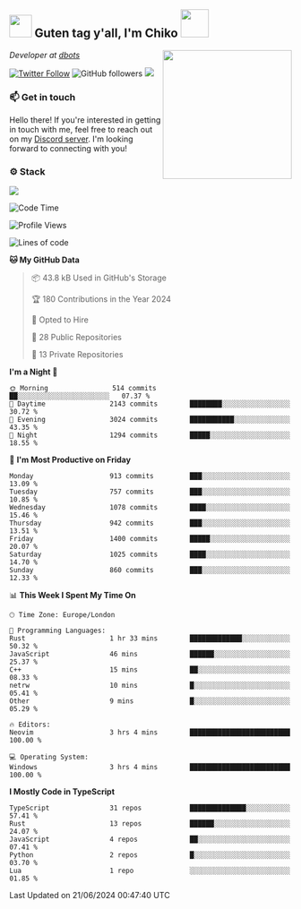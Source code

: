 <h2><img src="https://cdn.discordapp.com/emojis/1100181376730402906.gif?quality=lossless" width="40"> Guten tag y'all, I'm Chiko <img src="https://a.ppy.sh/15907233" width="50"></h2>
<a href="https://cataas.com"><img align='right' src="https://cataas.com/cat" width="230"></a>
<p><em>Developer at <a href="https://github.com/dbotsfun">dbots</a></em></p>

[![Twitter Follow](https://img.shields.io/twitter/follow/chikoxq?label=Follow)](https://twitter.com/intent/follow?screen_name=chikoxq)
![GitHub followers](https://img.shields.io/github/followers/chikof?label=Follow&style=social)
![](https://komarev.com/ghpvc/?username=chikof&color=blue)

### 📫 Get in touch
Hello there! If you're interested in getting in touch with me, feel free to reach out on my [Discord server](https://discord.gg/sejc7TnX6N). I'm looking forward to connecting with you!

### ⚙️ Stack
[![](https://skillicons.dev/icons?i=git,kubernetes,docker,js,ts,cloudflare,css,deno,express,graphql,html,mongodb,nestjs,py,react,apollo,bash,java,lua,nextjs,netlify,nodejs,ps,powershell,rust,neovim,tauri,sentry,postgres,tailwind,prisma,actix,workers)](https://skillicons.dev)

<!--START_SECTION:waka-->
![Code Time](http://img.shields.io/badge/Code%20Time-1%2C785%20hrs%202%20mins-blue)

![Profile Views](http://img.shields.io/badge/Profile%20Views-2-blue)

![Lines of code](https://img.shields.io/badge/From%20Hello%20World%20I%27ve%20Written-6.3%20million%20lines%20of%20code-blue)

**🐱 My GitHub Data** 

> 📦 43.8 kB Used in GitHub's Storage 
 > 
> 🏆 180 Contributions in the Year 2024
 > 
> 💼 Opted to Hire
 > 
> 📜 28 Public Repositories 
 > 
> 🔑 13 Private Repositories 
 > 
**I'm a Night 🦉** 

```text
🌞 Morning                514 commits         ██░░░░░░░░░░░░░░░░░░░░░░░   07.37 % 
🌆 Daytime                2143 commits        ████████░░░░░░░░░░░░░░░░░   30.72 % 
🌃 Evening                3024 commits        ███████████░░░░░░░░░░░░░░   43.35 % 
🌙 Night                  1294 commits        █████░░░░░░░░░░░░░░░░░░░░   18.55 % 
```
📅 **I'm Most Productive on Friday** 

```text
Monday                   913 commits         ███░░░░░░░░░░░░░░░░░░░░░░   13.09 % 
Tuesday                  757 commits         ███░░░░░░░░░░░░░░░░░░░░░░   10.85 % 
Wednesday                1078 commits        ████░░░░░░░░░░░░░░░░░░░░░   15.46 % 
Thursday                 942 commits         ███░░░░░░░░░░░░░░░░░░░░░░   13.51 % 
Friday                   1400 commits        █████░░░░░░░░░░░░░░░░░░░░   20.07 % 
Saturday                 1025 commits        ████░░░░░░░░░░░░░░░░░░░░░   14.70 % 
Sunday                   860 commits         ███░░░░░░░░░░░░░░░░░░░░░░   12.33 % 
```


📊 **This Week I Spent My Time On** 

```text
🕑︎ Time Zone: Europe/London

💬 Programming Languages: 
Rust                     1 hr 33 mins        █████████████░░░░░░░░░░░░   50.32 % 
JavaScript               46 mins             ██████░░░░░░░░░░░░░░░░░░░   25.37 % 
C++                      15 mins             ██░░░░░░░░░░░░░░░░░░░░░░░   08.33 % 
netrw                    10 mins             █░░░░░░░░░░░░░░░░░░░░░░░░   05.41 % 
Other                    9 mins              █░░░░░░░░░░░░░░░░░░░░░░░░   05.29 % 

🔥 Editors: 
Neovim                   3 hrs 4 mins        █████████████████████████   100.00 % 

💻 Operating System: 
Windows                  3 hrs 4 mins        █████████████████████████   100.00 % 
```

**I Mostly Code in TypeScript** 

```text
TypeScript               31 repos            ██████████████░░░░░░░░░░░   57.41 % 
Rust                     13 repos            ██████░░░░░░░░░░░░░░░░░░░   24.07 % 
JavaScript               4 repos             ██░░░░░░░░░░░░░░░░░░░░░░░   07.41 % 
Python                   2 repos             █░░░░░░░░░░░░░░░░░░░░░░░░   03.70 % 
Lua                      1 repo              ░░░░░░░░░░░░░░░░░░░░░░░░░   01.85 % 
```




 Last Updated on 21/06/2024 00:47:40 UTC
<!--END_SECTION:waka-->


<!--
<p align="center">
     <a href="https://discord.gg/HhybNhchcC"><img src="https://invidget.switchblade.xyz/sejc7TnX6N" align="center" ><a>
</p> 
-->
